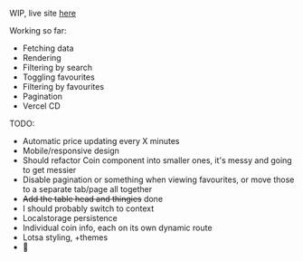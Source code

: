 WIP, live site [here](https://ars-futura-nextjs-crypto-tracker.vercel.app/)

Working so far:
- Fetching data
- Rendering
- Filtering by search
- Toggling favourites
- Filtering by favourites
- Pagination
- Vercel CD

TODO:
- Automatic price updating every X minutes
- Mobile/responsive design
- Should refactor Coin component into smaller ones, it's messy and going to get messier
- Disable pagination or something when viewing favourites, or move those to a separate tab/page all together
- ~~Add the table head and thingies~~ done
- I should probably switch to context
- Localstorage persistence
- Individual coin info, each on its own dynamic route
- Lotsa styling, +themes
- 🤔
